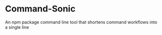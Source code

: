 # Command-Sonic
An npm package command line tool that shortens command workflows into a single line
